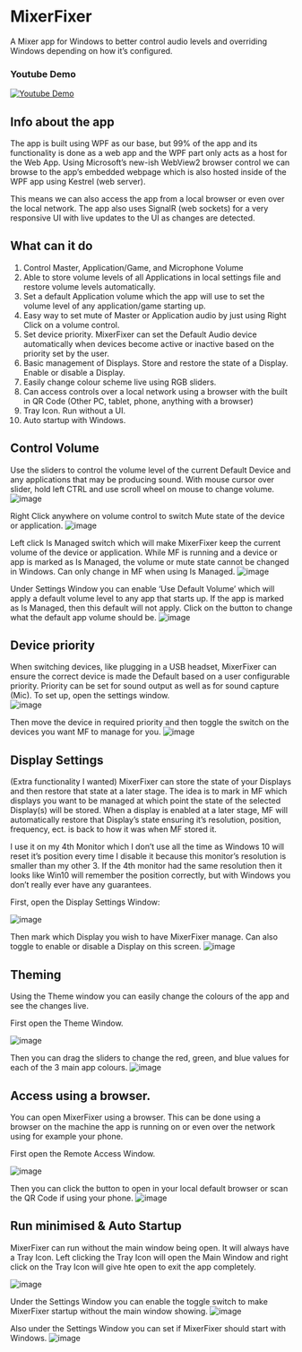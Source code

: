 # MixerFixer
A Mixer app for Windows to better control audio levels and overriding Windows depending on how it’s configured.

### Youtube Demo
[![Youtube Demo](https://img.youtube.com/vi/rUBA_o1_Mrg/hqdefault.jpg)](https://www.youtube.com/watch?v=rUBA_o1_Mrg)


## Info about the app
The app is built using WPF as our base, but 99% of the app and its functionality is done as a web app and the WPF part only acts as a host for the Web App. Using Microsoft’s new-ish WebView2 browser control we can browse to the app’s embedded webpage which is also hosted inside of the WPF app using Kestrel (web server).

This means we can also access the app from a local browser or even over the local network. The app also uses SignalR (web sockets) for a very responsive UI with live updates to the UI as changes are detected.

## What can it do
1. Control Master, Application/Game, and Microphone Volume
2. Able to store volume levels of all Applications in local settings file and restore volume levels automatically.
3. Set a default Application volume which the app will use to set the volume level of any application/game starting up.
4. Easy way to set mute of Master or Application audio by just using Right Click on a volume control.
5. Set device priority. MixerFixer can set the Default Audio device automatically when devices become active or inactive based on the priority set by the user.
6. Basic management of Displays. Store and restore the state of a Display. Enable or disable a Display.
7. Easily change colour scheme live using RGB sliders.
8. Can access controls over a local network using a browser with the built in QR Code (Other PC, tablet, phone, anything with a browser)
9. Tray Icon. Run without a UI.
10. Auto startup with Windows.

## Control Volume
Use the sliders to control the volume level of the current Default Device and any applications that may be producing sound.
With mouse cursor over slider, hold left CTRL and use scroll wheel on mouse to change volume.
![image](https://user-images.githubusercontent.com/13113785/215668162-4d1b96b5-caab-43f2-8043-7bce24d43468.png)


Right Click anywhere on volume control to switch Mute state of the device or application.
![image](https://user-images.githubusercontent.com/13113785/215668032-5923fa8d-a79a-40db-ba32-898ade14529c.png)


Left click Is Managed switch which will make MixerFixer keep the current volume of the device or application. While MF is running and a device or app is marked as Is Managed, the volume or mute state cannot be changed in Windows. Can only change in MF when using Is Managed.
![image](https://user-images.githubusercontent.com/13113785/215668659-f2e2c98a-adbf-4451-b811-0a3d99bae701.png)

Under Settings Window you can enable ‘Use Default Volume’ which will apply a default volume level to any app that starts up. If the app is marked as Is Managed, then this default will not apply. Click on the button to change what the default app volume should be.
![image](https://user-images.githubusercontent.com/13113785/215672396-0de572be-0224-46b5-9fba-56c7d8316686.png)


## Device priority
When switching devices, like plugging in a USB headset, MixerFixer can ensure the correct device is made the Default based on a user configurable priority. Priority can be set for sound output as well as for sound capture (Mic).
To set up, open the settings window.<br />
![image](https://user-images.githubusercontent.com/13113785/215669530-d641c424-9671-4694-b894-63787c295213.png)

Then move the device in required priority and then toggle the switch on the devices you want MF to manage for you.
![image](https://user-images.githubusercontent.com/13113785/215669717-c46440d8-9d92-42dd-b09f-5d1b15dd190c.png)

## Display Settings
(Extra functionality I wanted)
MixerFixer can store the state of your Displays and then restore that state at a later stage. The idea is to mark in MF which displays you want to be managed at which point the state of the selected Display(s) will be stored. When a display is enabled at a later stage, MF will automatically restore that Display’s state ensuring it’s resolution, position, frequency, ect. is back to how it was when MF stored it.

I use it on my 4th Monitor which I don’t use all the time as Windows 10 will reset it’s position every time I disable it because this monitor’s resolution is smaller than my other 3. If the 4th monitor had the same resolution then it looks like Win10 will remember the position correctly, but with Windows you don’t really ever have any guarantees.

First, open the Display Settings Window:

![image](https://user-images.githubusercontent.com/13113785/215671386-41d87f47-9506-45df-9c9c-ebff610fca4d.png)

Then mark which Display you wish to have MixerFixer manage. Can also toggle to enable or disable a Display on this screen.
![image](https://user-images.githubusercontent.com/13113785/215671656-1a4802c8-bf13-45bb-ac0d-3c2a29cf84eb.png)


## Theming
Using the Theme window you can easily change the colours of the app and see the changes live.

First open the Theme Window.

![image](https://user-images.githubusercontent.com/13113785/215672642-eaa5ff31-169a-468f-8b08-322098be8b8c.png)

Then you can drag the sliders to change the red, green, and blue values for each of the 3 main app colours.
![image](https://user-images.githubusercontent.com/13113785/215672812-75a59503-15c8-4946-a8f6-99788d96df7d.png)


## Access using a browser.
You can open MixerFixer using a browser. This can be done using a browser on the machine the app is running on or even over the network using for example your phone.

First open the Remote Access Window.

![image](https://user-images.githubusercontent.com/13113785/215673253-24c7c9c4-2051-435e-9868-1de49576dfd4.png)

Then you can click the button to open in your local default browser or scan the QR Code if using your phone.
![image](https://user-images.githubusercontent.com/13113785/215676076-182a7962-9cbf-46c2-b583-ce1a14078a1a.png)


## Run minimised & Auto Startup
MixerFixer can run without the main window being open. It will always have a Tray Icon. Left clicking the Tray Icon will open the Main Window and right click on the Tray Icon will give hte open to exit the app completely.

![image](https://user-images.githubusercontent.com/13113785/215676518-e0f90dbe-4127-4d42-b2ae-d4e0eb4c43a8.png)

Under the Settings Window you can enable the toggle switch to make MixerFixer startup without the main window showing.
![image](https://user-images.githubusercontent.com/13113785/215676743-10b53e00-2f03-43a7-9c6b-0e5ec32c91aa.png)

Also under the Settings Window you can set if MixerFixer should start with Windows.
![image](https://user-images.githubusercontent.com/13113785/215676933-cc0110e8-3ecc-42cd-ad58-bf64496f1892.png)
